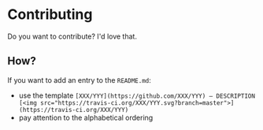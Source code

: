 # Contributing

Do you want to contribute? I'd love that.

## How?

If you want to add an entry to the `README.md`:

- use the template `[XXX/YYY](https://github.com/XXX/YYY) — DESCRIPTION [<img src="https://travis-ci.org/XXX/YYY.svg?branch=master">](https://travis-ci.org/XXX/YYY)`
- pay attention to the alphabetical ordering
